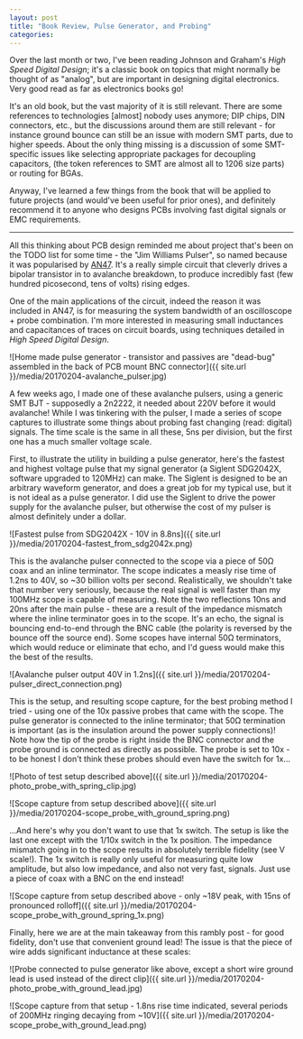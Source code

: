 ```yaml
---
layout: post
title: "Book Review, Pulse Generator, and Probing"
categories:
---
```


Over the last month or two, I've been reading Johnson and Graham's _High Speed Digital Design_; it's a classic book on topics that might normally be thought of as "analog", but are important in designing digital electronics.
Very good read as far as electronics books go!

It's an old book, but the vast majority of it is still relevant.
There are some references to technologies \[almost\] nobody uses anymore; DIP chips, DIN connectors, etc., but the discussions around them are still relevant - for instance ground bounce can still be an issue with modern SMT parts, due to higher speeds.
About the only thing missing is a discussion of some SMT-specific issues like selecting appropriate packages for decoupling capacitors, (the token references to SMT are almost all to 1206 size parts) or routing for BGAs.

Anyway, I've learned a few things from the book that will be applied to future projects (and would've been useful for prior ones), and definitely recommend it to anyone who designs PCBs involving fast digital signals or EMC requirements.

---

All this thinking about PCB design reminded me about project that's been on the TODO list for some time - the "Jim Williams Pulser", so named because it was popularised by [AN47](www.linear.com/docs/4138).
It's a really simple circuit that cleverly drives a bipolar transistor in to avalanche breakdown, to produce incredibly fast (few hundred picosecond, tens of volts) rising edges.

One of the main applications of the circuit, indeed the reason it was included in AN47, is for measuring the system bandwidth of an oscilloscope + probe combination.
I'm more interested in measuring small inductances and capacitances of traces on circuit boards, using techniques detailed in _High Speed Digital Design_.

![Home made pulse generator - transistor and passives are "dead-bug" assembled in the back of PCB mount BNC connector]({{ site.url }}/media/20170204-avalanche_pulser.jpg)

A few weeks ago, I made one of these avalanche pulsers, using a generic SMT BJT - supposedly a 2n2222, it needed about 220V before it would avalanche!
While I was tinkering with the pulser, I made a series of scope captures to illustrate some things about probing fast changing (read: digital) signals.
The time scale is the same in all these, 5ns per division, but the first one has a much smaller voltage scale.

First, to illustrate the utility in building a pulse generator, here's the fastest and highest voltage pulse that my signal generator (a Siglent SDG2042X, software upgraded to 120MHz) can make.
The Siglent is designed to be an arbitrary waveform generator, and does a great job for my typical use, but it is not ideal as a pulse generator.
I did use the Siglent to drive the power supply for the avalanche pulser, but otherwise the cost of my pulser is almost definitely under a dollar.

![Fastest pulse from SDG2042X - 10V in 8.8ns]({{ site.url }}/media/20170204-fastest_from_sdg2042x.png)

This is the avalanche pulser connected to the scope via a piece of 50Ω coax and an inline terminator.
The scope indicates a measly rise time of 1.2ns to 40V, so ~30 billion volts per second.
Realistically, we shouldn't take that number very seriously, because the real signal is well faster than my 100MHz scope is capable of measuring.
Note the two reflections 10ns and 20ns after the main pulse - these are a result of the impedance mismatch where the inline terminator goes in to the scope.
It's an echo, the signal is bouncing end-to-end through the BNC cable (the polarity is reversed by the bounce off the source end).
Some scopes have internal 50Ω terminators, which would reduce or eliminate that echo, and I'd guess would make this the best of the results.

![Avalanche pulser output 40V in 1.2ns]({{ site.url }}/media/20170204-pulser_direct_connection.png)

This is the setup, and resulting scope capture, for the best probing method I tried - using one of the 10x passive probes that came with the scope.
The pulse generator is connected to the inline terminator; that 50Ω termination is important (as is the insulation around the power supply connections)!
Note how the tip of the probe is right inside the BNC connector and the probe ground is connected as directly as possible.
The probe is set to 10x - to be honest I don't think these probes should even have the switch for 1x...

![Photo of test setup described above]({{ site.url }}/media/20170204-photo_probe_with_spring_clip.jpg)

![Scope capture from setup described above]({{ site.url }}/media/20170204-scope_probe_with_ground_spring.png)

...And here's why you don't want to use that 1x switch.
The setup is like the last one except with the 1/10x switch in the 1x position.
The impedance mismatch going in to the scope results in absolutely terrible fidelity (see V scale!).
The 1x switch is really only useful for measuring quite low amplitude, but also low impedance, and also not very fast, signals.
Just use a piece of coax with a BNC on the end instead!

![Scope capture from setup described above - only ~18V peak, with 15ns of pronounced rolloff]({{ site.url }}/media/20170204-scope_probe_with_ground_spring_1x.png)

Finally, here we are at the main takeaway from this rambly post - for good fidelity, don't use that convenient ground lead!
The issue is that the piece of wire adds significant inductance at these scales:

![Probe connected to pulse generator like above, except a short wire ground lead is used instead of the direct clip]({{ site.url }}/media/20170204-photo_probe_with_ground_lead.jpg)

![Scope capture from that setup - 1.8ns rise time indicated, several periods of 200MHz ringing decaying from ~10V]({{ site.url }}/media/20170204-scope_probe_with_ground_lead.png)
